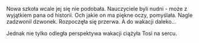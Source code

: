 
Nowa szkoła wcale jej się nie podobała. Nauczyciele byli nudni - może z wyjątkiem pana od historii. Och jakie on ma piękne oczy, pomyślała. Nagle zadzwonil dzwonek.
Rozpoczęła się przerwa.  A do wakacji daleko...

Jednak nie tylko odległa perspektywa wakacji ciążyła Tosi na sercu.
